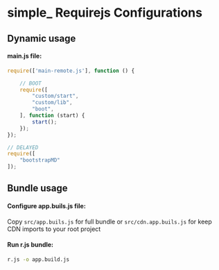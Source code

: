# simple_ Requirejs Configurations

## Dynamic usage

#### main.js file:
```js
require(['main-remote.js'], function () {

    // BOOT
    require([
        "custom/start",
        "custom/lib",
        "boot",
    ], function (start) {
        start();
    });
});

// DELAYED
require([
    "bootstrapMD"
]);
```

## Bundle usage

#### Configure app.buils.js file:
Copy `src/app.buils.js` for full bundle or `src/cdn.app.buils.js` for keep CDN imports to your root project

#### Run r.js bundle:
```sh
r.js -o app.build.js
```
